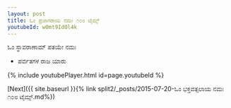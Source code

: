 ```yaml
---
layout: post
title: ಓಂ ಪ್ರಜಾಗರಾಯ ನಮಃ ೧೦೮ ಟೈಮ್ಸ್
youtubeId: w0mt9IdOl4k
---
```

 
 
 ಓಂ ಸ್ಥಾವರಾಣಾಮ್ ಪತಯೇ ನಮಃ  
 
 -  ಪರ್ವತಗಳ ರಾಜ ಯಾರು 
 
  
 
  
 
 
 
 
 
 


{% include youtubePlayer.html id=page.youtubeId %}
 
[Next]({{ site.baseurl }}{% link  split2/_posts/2015-07-20-ಓಂ ಭಕ್ತವತ್ಸಲಾಯ ನಮಃ ೧೦೮ ಟೈಮ್ಸ್.md%})
 
